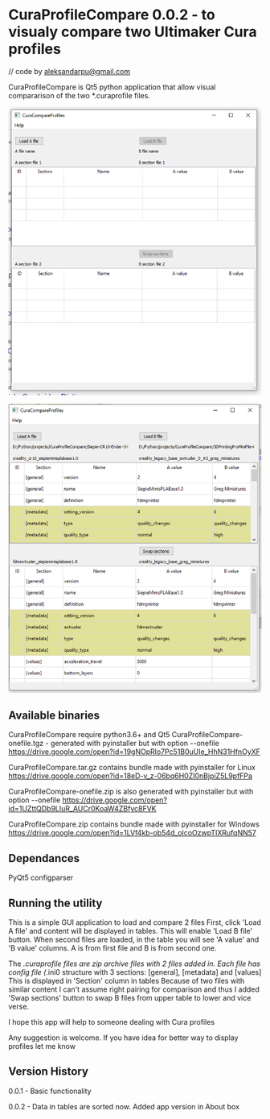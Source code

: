 CuraProfileCompare 0.0.2 - to visualy compare two Ultimaker Cura profiles 
======================================================================================
// code by aleksandarpu@gmail.com

CuraProfileCompare is Qt5 python application that allow visual compararison of the two
*.curaprofile files.

![Initial screenshot](Images/Screenshot1.png)

![Screenshot fit files loaded](Images/Screenshot2.png )

Available binaries
-------------------
CuraProfileCompare require python3.6+ and Qt5
CuraProfileCompare-onefile.tgz - generated with pyinstaller but with option --onefile
https://drive.google.com/open?id=19gNOpRlo7Pc51B0uUIe_HhN31HfnOyXF

CuraProfileCompare.tar.gz contains bundle made with pyinstaller for Linux
https://drive.google.com/open?id=18eD-v_z-06bq6H0ZI0nBjpiZ5L9pfFPa

CuraProfileCompare-onefile.zip is also generated with pyinstaller but with option --onefile
https://drive.google.com/open?id=1UZttQDb9LIuR_AUCr0KoaW4ZBfyc8FVK

CuraProfileCompare.zip contains bundle made with pyinstaller for Windows
https://drive.google.com/open?id=1LVf4kb-ob54d_olcoOzwpTIXRufqNN57

Dependances
-------------------
PyQt5
configparser

Running the utility
-------------------
This is a simple GUI application to load and compare 2 files
First, click 'Load A file' and content will be displayed in tables.
This will enable 'Load B file' button.
When second files are loaded, in the table you will see 'A value' and 'B value' columns.
A is from first file and B is from second one.

The *.curaprofile files are zip archive files with 2 files added in.
Each file has config file (*.ini0 structure with 3 sections:
[general], [metadata] and [values]
This is displayed in 'Section' column in tables
Because of two files with similar content I can't assume right pairing for comparison 
and thus I added 'Swap sections' button to swap B files from upper table to lower and vice verse.

I hope this app will help to someone dealing with Cura profiles

Any suggestion is welcome.
If you have idea for better way to display profiles let me know

Version History
----------------
0.0.1  - Basic functionality

0.0.2  - Data in tables are sorted now. Added app version in About box
